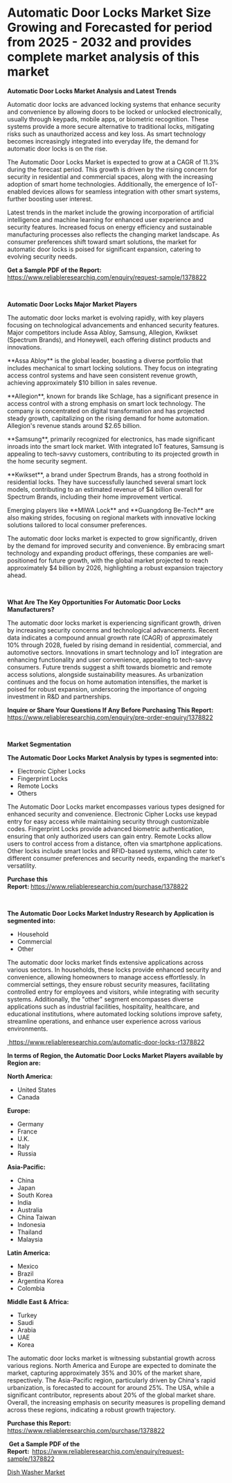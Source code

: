 <p><h1>Automatic Door Locks Market Size Growing and Forecasted for period from 2025 - 2032 and provides complete market analysis of this market</h1></p><p><strong>Automatic Door Locks Market Analysis and Latest Trends</strong></p>
<p><p>Automatic door locks are advanced locking systems that enhance security and convenience by allowing doors to be locked or unlocked electronically, usually through keypads, mobile apps, or biometric recognition. These systems provide a more secure alternative to traditional locks, mitigating risks such as unauthorized access and key loss. As smart technology becomes increasingly integrated into everyday life, the demand for automatic door locks is on the rise.</p><p>The Automatic Door Locks Market is expected to grow at a CAGR of 11.3% during the forecast period. This growth is driven by the rising concern for security in residential and commercial spaces, along with the increasing adoption of smart home technologies. Additionally, the emergence of IoT-enabled devices allows for seamless integration with other smart systems, further boosting user interest. </p><p>Latest trends in the market include the growing incorporation of artificial intelligence and machine learning for enhanced user experience and security features. Increased focus on energy efficiency and sustainable manufacturing processes also reflects the changing market landscape. As consumer preferences shift toward smart solutions, the market for automatic door locks is poised for significant expansion, catering to evolving security needs.</p></p>
<p><strong>Get a Sample PDF of the Report:&nbsp;</strong> <a href="https://www.reliableresearchiq.com/enquiry/request-sample/1378822?utm_campaign=2444&utm_medium=2&utm_source=Github&utm_content=ia&utm_term=16022025&utm_id=automatic-door-locks">https://www.reliableresearchiq.com/enquiry/request-sample/1378822</a></p>
<p>&nbsp;</p>
<p><strong>Automatic Door Locks Major Market Players</strong></p>
<p><p>The automatic door locks market is evolving rapidly, with key players focusing on technological advancements and enhanced security features. Major competitors include Assa Abloy, Samsung, Allegion, Kwikset (Spectrum Brands), and Honeywell, each offering distinct products and innovations.</p><p>**Assa Abloy** is the global leader, boasting a diverse portfolio that includes mechanical to smart locking solutions. They focus on integrating access control systems and have seen consistent revenue growth, achieving approximately $10 billion in sales revenue.</p><p>**Allegion**, known for brands like Schlage, has a significant presence in access control with a strong emphasis on smart lock technology. The company is concentrated on digital transformation and has projected steady growth, capitalizing on the rising demand for home automation. Allegion's revenue stands around $2.65 billion.</p><p>**Samsung**, primarily recognized for electronics, has made significant inroads into the smart lock market. With integrated IoT features, Samsung is appealing to tech-savvy customers, contributing to its projected growth in the home security segment.</p><p>**Kwikset**, a brand under Spectrum Brands, has a strong foothold in residential locks. They have successfully launched several smart lock models, contributing to an estimated revenue of $4 billion overall for Spectrum Brands, including their home improvement vertical.</p><p>Emerging players like **MIWA Lock** and **Guangdong Be-Tech** are also making strides, focusing on regional markets with innovative locking solutions tailored to local consumer preferences.</p><p>The automatic door locks market is expected to grow significantly, driven by the demand for improved security and convenience. By embracing smart technology and expanding product offerings, these companies are well-positioned for future growth, with the global market projected to reach approximately $4 billion by 2026, highlighting a robust expansion trajectory ahead.</p></p>
<p>&nbsp;</p>
<p><strong>What Are The Key Opportunities For Automatic Door Locks Manufacturers?</strong></p>
<p><p>The automatic door locks market is experiencing significant growth, driven by increasing security concerns and technological advancements. Recent data indicates a compound annual growth rate (CAGR) of approximately 10% through 2028, fueled by rising demand in residential, commercial, and automotive sectors. Innovations in smart technology and IoT integration are enhancing functionality and user convenience, appealing to tech-savvy consumers. Future trends suggest a shift towards biometric and remote access solutions, alongside sustainability measures. As urbanization continues and the focus on home automation intensifies, the market is poised for robust expansion, underscoring the importance of ongoing investment in R&D and partnerships.</p></p>
<p><strong>Inquire or Share Your Questions If Any Before Purchasing This Report:</strong> <a href="https://www.reliableresearchiq.com/enquiry/pre-order-enquiry/1378822?utm_campaign=2444&utm_medium=2&utm_source=Github&utm_content=ia&utm_term=16022025&utm_id=automatic-door-locks">https://www.reliableresearchiq.com/enquiry/pre-order-enquiry/1378822</a></p>
<p>&nbsp;</p>
<p><strong>Market Segmentation</strong></p>
<p><strong>The Automatic Door Locks Market Analysis by types is segmented into:</strong></p>
<p><ul><li>Electronic Cipher Locks</li><li>Fingerprint Locks</li><li>Remote Locks</li><li>Others</li></ul></p>
<p><p>The Automatic Door Locks market encompasses various types designed for enhanced security and convenience. Electronic Cipher Locks use keypad entry for easy access while maintaining security through customizable codes. Fingerprint Locks provide advanced biometric authentication, ensuring that only authorized users can gain entry. Remote Locks allow users to control access from a distance, often via smartphone applications. Other locks include smart locks and RFID-based systems, which cater to different consumer preferences and security needs, expanding the market's versatility.</p></p>
<p><strong>Purchase this Report:&nbsp;</strong><a href="https://www.reliableresearchiq.com/purchase/1378822?utm_campaign=2444&utm_medium=2&utm_source=Github&utm_content=ia&utm_term=16022025&utm_id=automatic-door-locks">https://www.reliableresearchiq.com/purchase/1378822</a></p>
<p>&nbsp;</p>
<p><strong>The Automatic Door Locks Market Industry Research by Application is segmented into:</strong></p>
<p><ul><li>Household</li><li>Commercial</li><li>Other</li></ul></p>
<p><p>The automatic door locks market finds extensive applications across various sectors. In households, these locks provide enhanced security and convenience, allowing homeowners to manage access effortlessly. In commercial settings, they ensure robust security measures, facilitating controlled entry for employees and visitors, while integrating with security systems. Additionally, the "other" segment encompasses diverse applications such as industrial facilities, hospitality, healthcare, and educational institutions, where automated locking solutions improve safety, streamline operations, and enhance user experience across various environments.</p></p>
<p><a href="https://www.reliableresearchiq.com/automatic-door-locks-r1378822?utm_campaign=2444&utm_medium=2&utm_source=Github&utm_content=ia&utm_term=16022025&utm_id=automatic-door-locks">&nbsp;https://www.reliableresearchiq.com/automatic-door-locks-r1378822</a></p>
<p><strong>In terms of Region, the Automatic Door Locks Market Players available by Region are:</strong></p>
<p>
    <p> <strong> North America: </strong>
        <ul>
            <li>United States</li>
            <li>Canada</li>
        </ul>
        </p> 
    <p> <strong> Europe: </strong>
        <ul>
            <li>Germany</li>
            <li>France</li>
            <li>U.K.</li>
            <li>Italy</li>
            <li>Russia</li>
        </ul>
        </p> 
    <p> <strong> Asia-Pacific: </strong>
        <ul>
            <li>China</li>
            <li>Japan</li>
            <li>South Korea</li>
            <li>India</li>
            <li>Australia</li>
            <li>China Taiwan</li>
            <li>Indonesia</li>
            <li>Thailand</li>
            <li>Malaysia</li>
        </ul>
        </p> 
    <p> <strong> Latin America: </strong>
        <ul>
            <li>Mexico</li>
            <li>Brazil</li>
            <li>Argentina Korea</li>
            <li>Colombia</li>
        </ul>
        </p> 
    <p> <strong> Middle East & Africa: </strong>
        <ul>
            <li>Turkey</li>
            <li>Saudi</li>
            <li>Arabia</li>
            <li>UAE</li>
            <li>Korea</li>
        </ul>
    </p>
    </p>
<p><p>The automatic door locks market is witnessing substantial growth across various regions. North America and Europe are expected to dominate the market, capturing approximately 35% and 30% of the market share, respectively. The Asia-Pacific region, particularly driven by China's rapid urbanization, is forecasted to account for around 25%. The USA, while a significant contributor, represents about 20% of the global market share. Overall, the increasing emphasis on security measures is propelling demand across these regions, indicating a robust growth trajectory.</p></p>
<p><strong>Purchase this Report: </strong><a href="https://www.reliableresearchiq.com/purchase/1378822?utm_campaign=2444&utm_medium=2&utm_source=Github&utm_content=ia&utm_term=16022025&utm_id=automatic-door-locks">https://www.reliableresearchiq.com/purchase/1378822</a></p>
<p>&nbsp;<strong>Get a Sample PDF of the Report:&nbsp;&nbsp;</strong><a href="https://www.reliableresearchiq.com/enquiry/request-sample/1378822?utm_campaign=2444&utm_medium=2&utm_source=Github&utm_content=ia&utm_term=16022025&utm_id=automatic-door-locks">https://www.reliableresearchiq.com/enquiry/request-sample/1378822</a></p>
<p><strong></strong></p>
<p><p><a href="https://github.com/danikabiele541/Market-Research-Report-List-1/blob/main/dish-washer-market.md?utm_campaign=2444&utm_medium=2&utm_source=Github&utm_content=ia&utm_term=16022025&utm_id=automatic-door-locks">Dish Washer Market</a></p></p>
